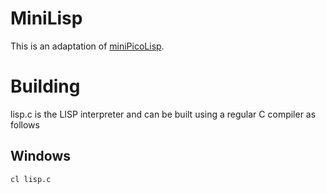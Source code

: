 # MiniLisp

This is an adaptation of [miniPicoLisp](https://picolisp.com/wiki/?embedded).


# Building

lisp.c is the LISP interpreter and can be built using a regular C compiler as follows

## Windows

```bash
cl lisp.c
```
